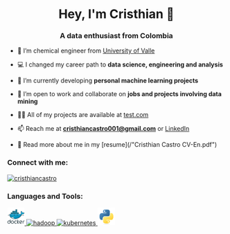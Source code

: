 <h1 align="center">Hey, I'm Cristhian 👋</h1>
<h3 align="center">A data enthusiast from Colombia</h3>

- 🏫 I’m chemical engineer from  [University of Valle](https://www.univalle.edu.co/)

- 💻 I changed my career path to **data science, engineering and analysis**

- 🌱 I’m currently developing **personal machine learning projects**

- 👯 I’m open to work and collaborate on **jobs and projects involving data mining**

- 👨‍💻 All of my projects are available at [test.com](test.com)

- 📫 Reach me at **cristhiancastro001@gmail.com** or [LinkedIn](https://www.linkedin.com/in/cristhiancastro/)

- 📄 Read more about me in my [resume](/"Cristhian Castro CV-En.pdf")

<h3 align="left">Connect with me:</h3>
<p align="left">
<a href="https://linkedin.com/in/cristhiancastro" target="blank"><img align="center" src="https://raw.githubusercontent.com/rahuldkjain/github-profile-readme-generator/master/src/images/icons/Social/linked-in-alt.svg" alt="cristhiancastro" height="30" width="40" /></a>
</p>

<h3 align="left">Languages and Tools:</h3>
<p align="left"> <a href="https://www.docker.com/" target="_blank" rel="noreferrer"> <img src="https://raw.githubusercontent.com/devicons/devicon/master/icons/docker/docker-original-wordmark.svg" alt="docker" width="40" height="40"/> </a> <a href="https://hadoop.apache.org/" target="_blank" rel="noreferrer"> <img src="https://www.vectorlogo.zone/logos/apache_hadoop/apache_hadoop-icon.svg" alt="hadoop" width="40" height="40"/> </a> <a href="https://kubernetes.io" target="_blank" rel="noreferrer"> <img src="https://www.vectorlogo.zone/logos/kubernetes/kubernetes-icon.svg" alt="kubernetes" width="40" height="40"/> </a> <a href="https://www.python.org" target="_blank" rel="noreferrer"> <img src="https://raw.githubusercontent.com/devicons/devicon/master/icons/python/python-original.svg" alt="python" width="40" height="40"/> </a> </p>
